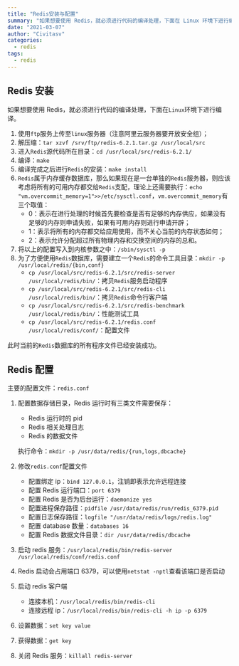 ```yaml
---
title: "Redis安装与配置"
summary: "如果想要使用 Redis，就必须进行代码的编译处理，下面在 Linux 环境下进行编译安装"
date: "2021-03-07"
author: "Civitasv"
categories:
  - redis 
tags:
  - redis
---
```


## Redis 安装

如果想要使用 Redis，就必须进行代码的编译处理，下面在`Linux`环境下进行编译。

1. 使用`ftp`服务上传至`linux`服务器（注意阿里云服务器要开放安全组）；
2. 解压缩：`tar xzvf /srv/ftp/redis-6.2.1.tar.gz /usr/local/src`
3. 进入`Redis`源代码所在目录：`cd /usr/local/src/redis-6.2.1/`
4. 编译：`make`
5. 编译完成之后进行`Redis`的安装：`make install`
6. `Redis`属于内存缓存数据库，那么如果现在是一台单独的`Redis`服务器，则应该考虑将所有的可用内存都交给`Redis`支配，理论上还需要执行：`echo "vm.overcommit_memory=1">>/etc/sysctl.conf`，`vm.overcommit_memory`有三个取值：
   - 0：表示在进行处理的时候首先要检查是否有足够的内存供应，如果没有足够的内存则申请失败，如果有可用内存则进行申请开辟；
   - 1：表示将所有的内存都交给应用使用，而不关心当前的内存状态如何；
   - 2：表示允许分配超过所有物理内存和交换空间的内存的总和。
7. 将以上的配置写入到内核参数之中：`/sbin/sysctl -p`
8. 为了方便使用`Redis`数据库，需要建立一个`Redis`的命令工具目录：`mkdir -p /usr/local/redis/{bin,conf}`
   - `cp /usr/local/src/redis-6.2.1/src/redis-server /usr/local/redis/bin/`：拷贝`Redis`服务启动程序
   - `cp /usr/local/src/redis-6.2.1/src/redis-cli /usr/local/redis/bin/`：拷贝`Redis`命令行客户端
   - `cp /usr/local/src/redis-6.2.1/src/redis-benchmark /usr/local/redis/bin/`：性能测试工具
   - `cp /usr/local/src/redis-6.2.1/redis.conf /usr/local/redis/conf/`：配置文件

此时当前的`Redis`数据库的所有程序文件已经安装成功。

## Redis 配置

主要的配置文件：`redis.conf`

1. 配置数据存储目录，Redis 运行时有三类文件需要保存：

   - Redis 运行时的 pid
   - Redis 相关处理日志
   - Redis 的数据文件

   执行命令：`mkdir -p /usr/data/redis/{run,logs,dbcache}`

2. 修改`redis.conf`配置文件

   - 配置绑定 ip：`bind 127.0.0.1`，注销即表示允许远程连接
   - 配置 Redis 运行端口：`port 6379`
   - 配置 Redis 是否为后台运行：`daemonize yes`
   - 配置进程保存路径：`pidfile /usr/data/redis/run/redis_6379.pid`
   - 配置日志保存路径：`logfile "/usr/data/redis/logs/redis.log"`
   - 配置 database 数量：`databases 16`
   - 配置 Redis 数据文件目录：`dir /usr/data/redis/dbcache`

3. 启动 redis 服务：`/usr/local/redis/bin/redis-server /usr/local/redis/conf/redis.conf`

4. Redis 启动会占用端口 6379，可以使用`netstat -nptl`查看该端口是否启动

5. 启动 redis 客户端

   - 连接本机：`/usr/local/redis/bin/redis-cli`
   - 连接远程 ip：`/usr/local/redis/bin/redis-cli -h ip -p 6379`

6. 设置数据：`set key value`

7. 获得数据：`get key`

8. 关闭 Redis 服务：`killall redis-server`

